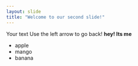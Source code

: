 ```yaml
---
layout: slide
title: "Welcome to our second slide!"
---
```

Your text
Use the left arrow to go back!
**hey! Its me**
- apple
- mango
- banana
